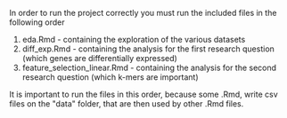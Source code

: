 In order to run the project correctly you must run the included files in the following order 

1. eda.Rmd - containing the exploration of the various datasets
2. diff_exp.Rmd - containing the analysis for the first research question (which genes are differentially expressed)
3. feature_selection_linear.Rmd - containing the analysis for the second research question (which k-mers are important)

It is important to run the files in this order, because some .Rmd, write csv files on the "data" folder, that are then used by other .Rmd files.